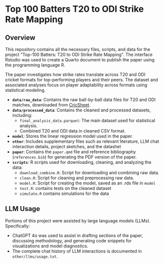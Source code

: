 # Top 100 Batters T20 to ODI Strike Rate Mapping

## Overview
This repository contains all the necessary files, scripts, and data for the project "Top-100 Batters: T20 to ODI Strike Rate Mapping". The interface Rstudio was used to create a Quarto document to publish the paper using the programming language R. 

The paper investigates how strike rates translate across T20 and ODI cricket formats for top-performing players and their peers. The dataset and associated analyses focus on player adaptability across formats using statistical modeling.

- **`data/raw_data`**: Contains the raw ball-by-ball data files for T20 and ODI matches, downloaded from [CricSheet](https://cricsheet.org/).
- **`data/processed_data`**: Contains the cleaned and processed datasets, including:
  - `final_analysis_data.parquet`: The main dataset used for statistical analysis.
  - Combined T20 and ODI data in cleaned CSV format.
- **`model`**: Stores the linear regression model used in the paper.
- **`other`**: Includes supplementary files such as relevant literature, LLM chat interaction details, project sketches, and the datashet
- **`paper`**: Contains the `paper.qmd` file and reference bibliography (`references.bib`) for generating the PDF version of the paper.
- **`scripts`**: R scripts used for downloading, cleaning, and analyzing the data:
  - `download_combine.R`: Script for downloading and combining raw data.
  - `clean.R`: Script for cleaning and preprocessing raw data.
  - `model.R`: Script for creating the model, saved as an .rds file in `model`
  - `test.R`: contains tests on the cleaned dataset
  - `simulate.R` contains simulations for the data
 
## LLM Usage

Portions of this project were assisted by large language models (LLMs). Specifically:
- ChatGPT 4o was used to assist in drafting sections of the paper, discussing methodology, and generating code snippets for visualizations and model diagnostics.
- The complete chat history of LLM interactions is documented in `other/llms/usage.txt`.
